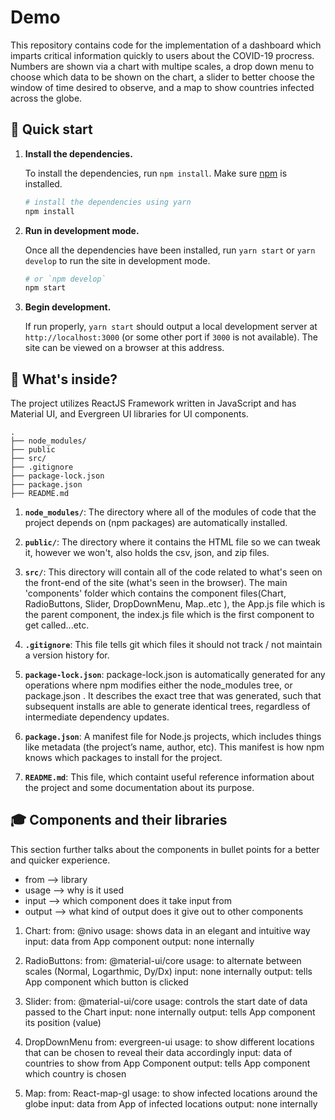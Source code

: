 # Demo

This repository contains code for the implementation of a dashboard which imparts critical information quickly to users about the COVID-19 procress. Numbers are shown via a chart with multipe scales, a drop down menu to choose which data to be shown on the chart, a slider to better choose the window of time desired to observe, and a map to show countries infected across the globe.

## 🚀 Quick start

1.  **Install the dependencies.**

    To install the dependencies, run `npm install`. Make sure [npm](https://www.npmjs.com/) is installed.

    ```sh
    # install the dependencies using yarn
    npm install
    ```

2.  **Run in development mode.**

    Once all the dependencies have been installed, run `yarn start` or `yarn develop` to run the site in development mode.

    ```sh
    # or `npm develop`
    npm start
    ```

3.  **Begin development.**

    If run properly, `yarn start` should output a local development server at `http://localhost:3000` (or some other port if `3000` is not available). The site can be viewed on a browser at this address.

## 🧐 What's inside?

The project utilizes ReactJS Framework written in JavaScript and has Material UI, and Evergreen UI libraries for UI components.

    .
    ├── node_modules/
    ├── public
    ├── src/
    ├── .gitignore
    ├── package-lock.json
    ├── package.json
    ├── README.md

1.  **`node_modules/`**: The directory where all of the modules of code that the project depends on (npm packages) are automatically installed.

2.  **`public/`**: The directory where it contains the HTML file so we can tweak it, however we won't, also holds the csv, json, and zip files.

3.  **`src/`**: This directory will contain all of the code related to what's seen on the front-end of the site (what's seen in the browser). The main 'components' folder which contains the component files(Chart, RadioButtons, Slider, DropDownMenu, Map..etc ), the App.js file which is the parent component, the index.js file which is the first component to get called...etc.

4.  **`.gitignore`**: This file tells git which files it should not track / not maintain a version history for.

5.  **`package-lock.json`**: package-lock.json is automatically generated for any operations where npm modifies either the node_modules tree, or package.json . It describes the exact tree that was generated, such that subsequent installs are able to generate identical trees, regardless of intermediate dependency updates.

6.  **`package.json`**: A manifest file for Node.js projects, which includes things like metadata (the project’s name, author, etc). This manifest is how npm knows which packages to install for the project.

7.  **`README.md`**: This file, which containt useful reference information about the project and some documentation about its purpose.

## 🎓 Components and their libraries

This section further talks about the components in bullet points for a better and quicker experience.

- from --> library
- usage --> why is it used
- input --> which component does it take input from
- output --> what kind of output does it give out to other components

1. Chart:
   from: @nivo
   usage: shows data in an elegant and intuitive way
   input: data from App component
   output: none internally

2. RadioButtons:
   from: @material-ui/core
   usage: to alternate between scales (Normal, Logarthmic, Dy/Dx)
   input: none internally
   output: tells App component which button is clicked

3. Slider:
   from: @material-ui/core
   usage: controls the start date of data passed to the Chart
   input: none internally
   output: tells App component its position (value)

4. DropDownMenu
   from: evergreen-ui
   usage: to show different locations that can be chosen to reveal their data accordingly
   input: data of countries to show from App Component
   output: tells App component which country is chosen

5. Map:
   from: React-map-gl
   usage: to show infected locations around the globe
   input: data from App of infected locations
   output: none internally
